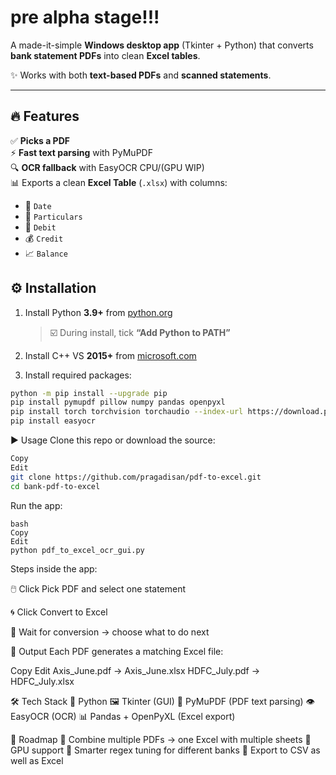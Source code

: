 # pre alpha stage!!! 

A made-it-simple **Windows desktop app** (Tkinter + Python) that converts **bank statement PDFs** into clean **Excel tables**.  

✨ Works with both **text-based PDFs** and **scanned statements**.  

---

## 🔥 Features  

✅ **Picks a PDF** \
⚡ **Fast text parsing** with PyMuPDF  
🔍 **OCR fallback** with EasyOCR CPU/(GPU WIP)  
📊 Exports a clean **Excel Table** (`.xlsx`) with columns:  
- 📅 `Date`  
- 📝 `Particulars`  
- 💸 `Debit`  
- 💰 `Credit`  
- 📈 `Balance`  


## ⚙️ Installation  

1. Install Python **3.9+** from [python.org](https://www.python.org/downloads/)  
   > ☑️ During install, tick **“Add Python to PATH”**  

2. Install C++ VS **2015+** from [microsoft.com](https://www.microsoft.com/en-in/download//details.aspx?id=48145&msockid=38f389d4ee3663ec07d39f99ef4962d2/)  

3. Install required packages:  

```bash
python -m pip install --upgrade pip
pip install pymupdf pillow numpy pandas openpyxl
pip install torch torchvision torchaudio --index-url https://download.pytorch.org/whl/cpu
pip install easyocr

```


▶️ Usage
Clone this repo or download the source:


```bash
Copy
Edit
git clone https://github.com/pragadisan/pdf-to-excel.git
cd bank-pdf-to-excel
```
Run the app:

```
bash
Copy
Edit
python pdf_to_excel_ocr_gui.py
```

Steps inside the app:

🖱️ Click Pick PDF and select one statement

🌀 Click Convert to Excel

🎉 Wait for conversion → choose what to do next

📂 Output
Each PDF generates a matching Excel file:

Copy
Edit
Axis_June.pdf   →   Axis_June.xlsx
HDFC_July.pdf   →   HDFC_July.xlsx

🛠️ Tech Stack 
🐍 Python
🖼️ Tkinter (GUI)
📖 PyMuPDF (PDF text parsing)
👁️ EasyOCR (OCR)
📊 Pandas + OpenPyXL (Excel export)

🚧 Roadmap
 📑 Combine multiple PDFs → one Excel with multiple sheets
 🐍 GPU support
 🔧 Smarter regex tuning for different banks
 📂 Export to CSV as well as Excel

